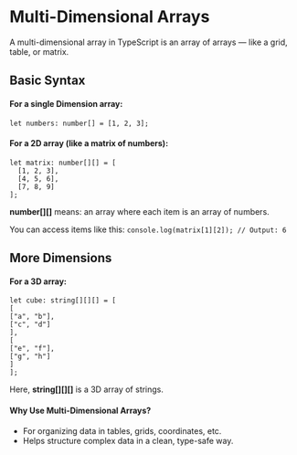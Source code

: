 # Multi-Dimensional Arrays

A multi-dimensional array in TypeScript is an array of arrays — like a grid, table, or matrix.

## Basic Syntax

#### For a single Dimension array:
`let numbers: number[] = [1, 2, 3];`

#### For a 2D array (like a matrix of numbers):
```
let matrix: number[][] = [
  [1, 2, 3],
  [4, 5, 6],
  [7, 8, 9]
];
```
**number[][]** means: an array where each item is an array of numbers.

You can access items like this:
`console.log(matrix[1][2]); // Output: 6`
## More Dimensions
#### For a 3D array:
```
let cube: string[][][] = [
[
["a", "b"],
["c", "d"]
],
[
["e", "f"],
["g", "h"]
]
];
```
Here, **string[][][]** is a 3D array of strings.

#### Why Use Multi-Dimensional Arrays?
* For organizing data in tables, grids, coordinates, etc.
* Helps structure complex data in a clean, type-safe way.

